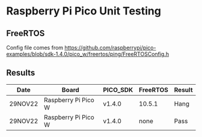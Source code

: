 # Raspberry Pi Pico Unit Testing

## FreeRTOS

Config file comes from https://github.com/raspberrypi/pico-examples/blob/sdk-1.4.0/pico_w/freertos/ping/FreeRTOSConfig.h

## Results

|   Date  | Board                | PICO_SDK | FreeRTOS | Result |
| ------- | -------------------- | -------  | -------- | ------ |
| 29NOV22 | Raspberry Pi Pico W  | v1.4.0   |  10.5.1  | Hang   |
| 29NOV22 | Raspberry Pi Pico W  | v1.4.0   |  none    | Pass   |

